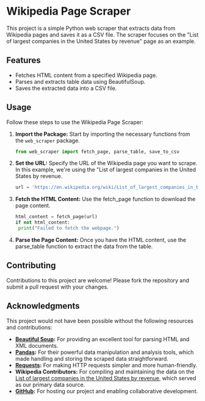# Wikipedia Page Scraper

This project is a simple Python web scraper that extracts data from Wikipedia pages and saves it as a CSV file. The scraper focuses on the "List of largest companies in the United States by revenue" page as an example.

## Features

- Fetches HTML content from a specified Wikipedia page.
- Parses and extracts table data using BeautifulSoup.
- Saves the extracted data into a CSV file.


## Usage

Follow these steps to use the Wikipedia Page Scraper:

1. **Import the Package:**
   Start by importing the necessary functions from the `web_scraper` package.

   ```python
   from web_scraper import fetch_page, parse_table, save_to_csv
   
2. **Set the URL:**
   Specify the URL of the Wikipedia page you want to scrape. In this example, we're using the "List of largest companies in     the United States by revenue.

   ```python
   url = 'https://en.wikipedia.org/wiki/List_of_largest_companies_in_the_United_States_by_revenue'
   
3. **Fetch the HTML Content:**
   Use the fetch_page function to download the page content.

   ```python
   html_content = fetch_page(url)
   if not html_content:
    print("Failed to fetch the webpage.")

   
4. **Parse the Page Content:**
   Once you have the HTML content, use the parse_table function to extract the data from the table.


## Contributing
Contributions to this project are welcome! Please fork the repository and submit a pull request with your changes.

## Acknowledgments

This project would not have been possible without the following resources and contributions:

- **[Beautiful Soup](https://www.crummy.com/software/BeautifulSoup/bs4/doc/):** For providing an excellent tool for parsing HTML and XML documents.
- **[Pandas](https://pandas.pydata.org/):** For their powerful data manipulation and analysis tools, which made handling and storing the scraped data straightforward.
- **[Requests](https://requests.readthedocs.io/en/master/):** For making HTTP requests simpler and more human-friendly.
- **Wikipedia Contributors:** For compiling and maintaining the data on the [List of largest companies in the United States by revenue](https://en.wikipedia.org/wiki/List_of_largest_companies_in_the_United_States_by_revenue), which served as our primary data source.
- **[GitHub]([https://github.com/](https://github.com/AlexTheAnalyst/PythonYouTubeSeries/tree/main)):** For hosting our project and enabling collaborative development.


